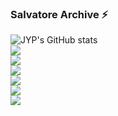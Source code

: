 ###  Salvatore Archive ⚡

<!--
**john9803/john9803** is a ✨ _special_ ✨ repository because its `README.md` (this file) appears on your GitHub profile.

Here are some ideas to get you started:

- 🔭 I’m currently working on ...
- 🌱 I’m currently learning ...
- 👯 I’m looking to collaborate on ...
- 🤔 I’m looking for help with ...
- 💬 Ask me about ...
- 📫 How to reach me: ...
- 😄 Pronouns: ...
- ⚡ Fun fact: ...
-->

![JYP's GitHub stats](https://github-readme-stats.vercel.app/api?username=john9803&show_icons=true&theme=radical)     
<img src="https://img.shields.io/badge/Python-3776AB?style=flat-square&logo=Python&logoColor=white"/>      
<img src="https://img.shields.io/badge/Keras-D00000?style=flat-square&logo=Keras&logoColor=white"/>       
<img src="https://img.shields.io/badge/Java-007396?style=flat-square&logo=Java&logoColor=white"/>       
<img src="https://img.shields.io/badge/C-A8B9CC?style=flat-square&logo=C&logoColor=white"/>       
<img src="https://img.shields.io/badge/Django-092E20?style=flat-square&logo=Django&logoColor=white"/>       
<img src="https://img.shields.io/badge/C++-00599C?style=flat-square&logo=C++&logoColor=white"/>      
